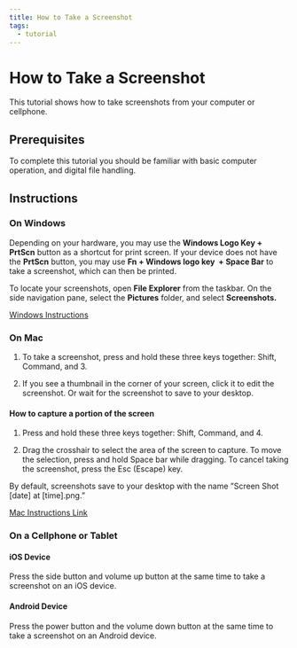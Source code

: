 ```yaml
---
title: How to Take a Screenshot
tags:
  - tutorial
---
```


# How to Take a Screenshot

This tutorial shows how to take screenshots from your computer or cellphone.

## Prerequisites

To complete this tutorial you should be familiar with basic computer operation, and digital file handling.

## Instructions

### On Windows

Depending on your hardware, you may use the **Windows Logo Key +** **PrtScn** button as a shortcut for print screen. If your device does not have the **PrtScn** button, you may use **Fn + Windows logo key  + Space Bar** to take a screenshot, which can then be printed.

To locate your screenshots, open **File Explorer** from the taskbar. On the side navigation pane, select the **Pictures** folder, and select **Screenshots.**

[Windows Instructions](https://support.microsoft.com/en-us/windows/keyboard-shortcut-for-print-screen-601210c0-b3a9-7b58-bc40-bae4dcf5f108)

### On Mac

1. To take a screenshot, press and hold these three keys together: Shift, Command, and 3.

2. If you see a thumbnail in the corner of your screen, click it to edit the screenshot. Or wait for the screenshot to save to your desktop.

#### How to capture a portion of the screen

1. Press and hold these three keys together: Shift, Command, and 4.

2. Drag the crosshair to select the area of the screen to capture. To move the selection, press and hold Space bar while dragging. To cancel taking the screenshot, press the Esc (Escape) key.

By default, screenshots save to your desktop with the name ”Screen Shot \[date\] at \[time\].png.”

[Mac Instructions Link](https://support.apple.com/en-us/HT201361#:~:text=To%20take%20a%20screenshot%2C%20press,to%20save%20to%20your%20desktop.)

### On a Cellphone or Tablet

#### iOS Device

Press the side button and volume up button at the same time to take a screenshot on an iOS device.

#### Android Device

Press the power button and the volume down button at the same time to take a screenshot on an Android device.
